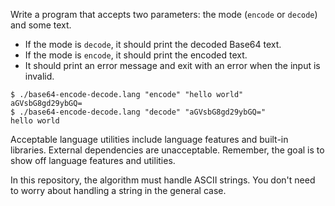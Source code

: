 Write a program that accepts two parameters: the mode (`encode` or `decode`) and
some text.

- If the mode is `decode`, it should print the decoded Base64 text.
- If the mode is `encode`, it should print the encoded text.
- It should print an error message and exit with an error when the input is
  invalid.

```console
$ ./base64-encode-decode.lang "encode" "hello world"
aGVsbG8gd29ybGQ=
$ ./base64-encode-decode.lang "decode" "aGVsbG8gd29ybGQ="
hello world
```

Acceptable language utilities include language features and built-in libraries.
External dependencies are unacceptable. Remember, the goal is to show off
language features and utilities.

In this repository, the algorithm must handle ASCII strings. You don't need to
worry about handling a string in the general case.
